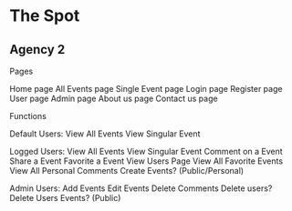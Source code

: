 # The Spot
## Agency 2



Pages

Home page
All Events page
Single Event page
Login page
Register page
User page
Admin page
About us page
Contact us page


Functions

Default Users:
View All Events
View Singular Event

Logged Users:
View All Events
View Singular Event
Comment on a Event
Share a Event
Favorite a Event
View Users Page
View All Favorite Events
View All Personal Comments
Create Events? (Public/Personal)

Admin Users:
Add Events
Edit Events
Delete Comments
Delete users?
Delete Users Events? (Public)
